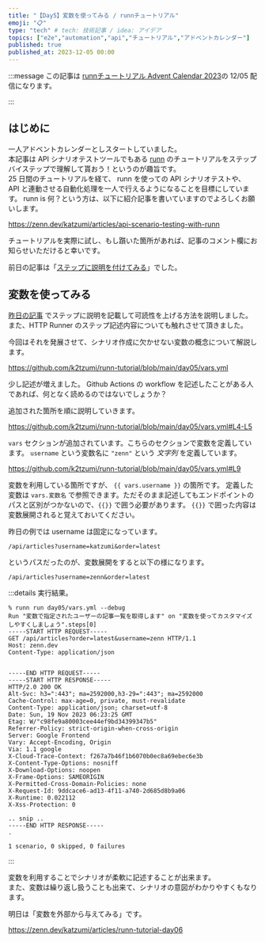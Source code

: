 ```yaml
---
title: "【Day5】変数を使ってみる / runnチュートリアル"
emoji: "📋"
type: "tech" # tech: 技術記事 / idea: アイデア
topics: ["e2e","automation","api","チュートリアル","アドベントカレンダー"]
published: true
published_at: 2023-12-05 00:00
---
```


:::message
この記事は [runnチュートリアル Advent Calendar 2023](https://qiita.com/advent-calendar/2023/runn-tutorial)の 12/05 配信になります。
<!-- markdownlint-disable-next-line ja-technical-writing/ja-no-mixed-period -->
:::

## はじめに

一人アドベントカレンダーとしスタートしていました。  
本記事は API シナリオテストツールでもある [runn](https://github.com/k1LoW/runn) のチュートリアルをステップバイステップで理解して貰おう！というのが趣旨です。  
25 日間のチュートリアルを経て、 runn を使っての API シナリオテストや、 API と連動させる自動化処理を一人で行えるようになることを目標にしています。 
runn is 何？という方は、以下に紹介記事を書いていますのでよろしくお願いします。

https://zenn.dev/katzumi/articles/api-scenario-testing-with-runn

チュートリアルを実際に試し、もし躓いた箇所があれば、記事のコメント欄にお知らせいただけると幸いです。

前日の記事は「[ステップに説明を付けてみる](https://zenn.dev/katzumi/articles/runn-tutorial-day04)」でした。

## 変数を使ってみる

[昨日の記事](https://zenn.dev/katzumi/articles/runn-tutorial-day04) でステップに説明を記載して可読性を上げる方法を説明しました。
また、HTTP Runner のステップ記述内容についても触れさせて頂きました。

今回はそれを発展させて、シナリオ作成に欠かせない変数の概念について解説します。

https://github.com/k2tzumi/runn-tutorial/blob/main/day05/vars.yml

少し記述が増えました。
Github Actions の workflow を記述したことがある人であれば、何となく読めるのではないでしょうか？

追加された箇所を順に説明していきます。

https://github.com/k2tzumi/runn-tutorial/blob/main/day05/vars.yml#L4-L5

`vars` セクションが追加されています。こちらのセクションで変数を定義しています。
`username` という変数名に `"zenn"` という *文字列* を定義しています。


https://github.com/k2tzumi/runn-tutorial/blob/main/day05/vars.yml#L9

変数を利用している箇所ですが、 `{{ vars.username }}` の箇所です。
定義した変数は `vars.変数名` で参照できます。ただそのまま記述してもエンドポイントのパスと区別がつかないので、`{{}}` で囲う必要があります。
`{{}}` で囲った内容は変数展開されると覚えておいてください。

昨日の例では username は固定になっています。  

`/api/articles?username=katzumi&order=latest`

というパスだったのが、変数展開をすると以下の様になります。

`/api/articles?username=zenn&order=latest`

:::details 実行結果。

```console
% runn run day05/vars.yml --debug 
Run "変数で指定されたユーザーの記事一覧を取得します" on "変数を使ってカスタマイズしやすくしましょう".steps[0]
-----START HTTP REQUEST-----
GET /api/articles?order=latest&username=zenn HTTP/1.1
Host: zenn.dev
Content-Type: application/json


-----END HTTP REQUEST-----
-----START HTTP RESPONSE-----
HTTP/2.0 200 OK
Alt-Svc: h3=":443"; ma=2592000,h3-29=":443"; ma=2592000
Cache-Control: max-age=0, private, must-revalidate
Content-Type: application/json; charset=utf-8
Date: Sun, 19 Nov 2023 06:23:25 GMT
Etag: W/"c98fe9a80003cee44ef9bd34399347b5"
Referrer-Policy: strict-origin-when-cross-origin
Server: Google Frontend
Vary: Accept-Encoding, Origin
Via: 1.1 google
X-Cloud-Trace-Context: f267a7b46f1b6070b0ec8a69ebec6e3b
X-Content-Type-Options: nosniff
X-Download-Options: noopen
X-Frame-Options: SAMEORIGIN
X-Permitted-Cross-Domain-Policies: none
X-Request-Id: 9ddcace6-ad13-4f11-a740-2d685d8b9a06
X-Runtime: 0.022112
X-Xss-Protection: 0

.. snip ..
-----END HTTP RESPONSE-----
.

1 scenario, 0 skipped, 0 failures
```

:::

変数を利用することでシナリオが柔軟に記述することが出来ます。  
また、変数は繰り返し扱うことも出来て、シナリオの意図がわかりやすくもなります。


明日は「変数を外部から与えてみる」です。

https://zenn.dev/katzumi/articles/runn-tutorial-day06